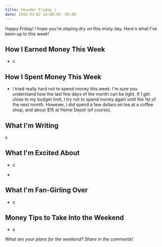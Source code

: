 ```yaml
---
title: Founder Friday |
date: 2018-03-02 14:00:00 -05:00
---
```


Happy Friday! I hope you're staying dry on this misty day. Here's what I've been up to this week!

## How I Earned Money This Week

* x

## How I Spent Money This Week

* I tried really hard not to spend money this week. I'm sure you understand how the last few days of the month can be tight. If I get close to my budget limit, I try not to spend money again until the 1st of the next month. However, I did spend a few dollars on tea at a coffee shop, and about $15 at Home Depot (of course).

## What I'm Writing

x

## What I'm Excited About

* x

* 

## What I'm Fan-Girling Over

* x

## Money Tips to Take Into the Weekend

* x

*What are your plans for the weekend? Share in the comments!*
